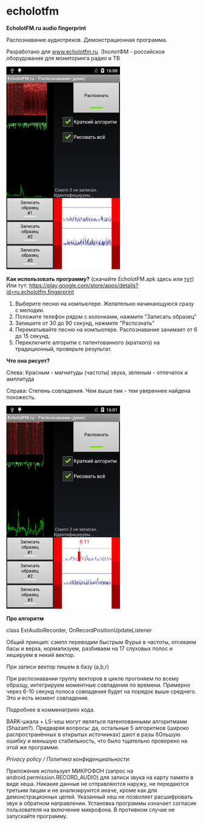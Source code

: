 # echolotfm

**EcholotFM.ru audio fingerprint**

Распознавание аудиотреков. Демонстрационная программа.

Разработано для www.echolotfm.ru.  ЭхолотФМ - российское оборудование для мониторинга радио и ТВ

<img width=300 src=device-2016-07-01-150014.png>

**Как использовать программу?** (скачайте EcholotFM.apk здесь или <a href=https://yadi.sk/d/zA8WYQGmsvyvZ>тут</a>) 
Или тут: https://play.google.com/store/apps/details?id=ru.echolotfm.fingerprint

1. Выберите песню на компьютере. Желательно начинающуюся сразу с мелодии.
2. Положите телефон рядом с колонками, нажмите "Записать образец"
3. Запишите от 30 до 90 секунд, нажмите "Распознать"
4. Перематывайте песню на компьютере. Распознавание занимает от 6 до 15 секунд.
5. Переключите алгоритм с патентованного (краткого) на традиционный, проверьте результат.

**Что она рисует?**

Слева: 
Красным - магнитуды (частоты) звука, зеленым - отпечаток и амплитуда

Справа:
Степень совпадения. Чем выше пик - тем увереннее найдена похожесть. 

<img width=300 src=device-2016-07-01-150135.png>


**Про алгоритм**

class ExtAudioRecorder, OnRecordPositionUpdateListener

Общий принцип: сэмпл переводим быстрым Фурье в частоты, отсекаем басы и верха, нормализуем, разбиваем на 17 слуховых полос и хешируем в некий вектор.

При записи вектор пишем в базу (a,b,r)

При распознавании группу векторов в цикле прогоняем по всему образцу, интегрируем моментные совпадения по времени. Примерно через 6-10 секунд полоса совпадения будет на порядок выше среднего. Это и есть момент совпадения.

Подробнее в комменатриях кода.

BARK-шкала + LS-хеш могут являться патентованными алгоритмами (Shazam?). Предваряя вопросы: да, остальные 5 алгоритмов (широко распространённых в открытых источниках) дают в разы бОльшую ошибку и меньшую стабильность, что было тщательно проверено на этой же программе.


 *Privacy policy / Политика конфиденциальности:*

 Приложение использует МИКРОФОН (запрос на android.permission.RECORD_AUDIO) для записи звука на карту памяти в виде хеша.
 Никакие данные не отправляются наружу, не передаются третьим лицам и не анализируются иначе, кроме как для демонстрационных целей.
 Указанный хеш не позволяет расшифровать звук в обратном направлении.
 Установка программы означает согласие пользователя на включение микрофона. В противном случае не запускайте программу.